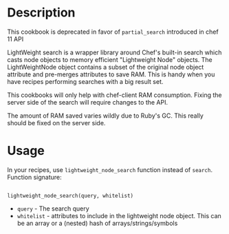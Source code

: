 Description
===========
This cookbook is deprecated in favor of `partial_search` introduced in chef 11 API

LightWeight search is a wrapper library around Chef's built-in search which casts node objects to memory efficient "Lightweight Node" objects.
The LightWeightNode object contains a subset of the original node object attribute and pre-merges attributes to save RAM. This is handy when you have recipes performing searches with a big result set.

This cookbooks will only help with chef-client RAM consumption. Fixing the server side of the search will require changes to the API.

The amount of RAM saved varies wildly due to Ruby's GC. This really should be fixed on the server side.

Usage
=====
In your recipes, use `lightweight_node_search` function instead of `search`. Function signature:

<pre><code>
lightweight_node_search(query, whitelist)
</code></pre>
* `query` - The search query
* `whitelist` - attributes to include in the lightweight node object. This can be an array or a (nested) hash of arrays/strings/symbols
